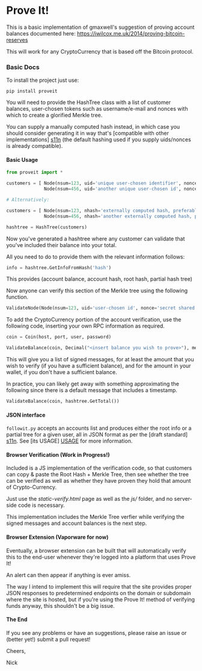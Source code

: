 Prove It!
=========

This is a basic implementation of gmaxwell's suggestion of proving
account balances documented here:
https://iwilcox.me.uk/2014/proving-bitcoin-reserves

This will work for any CryptoCurrency that is based off the Bitcoin protocol.

### Basic Docs

To install the project just use:
```
pip install proveit
```

You will need to provide the HashTree class with a list of customer
balances, user-chosen tokens such as username/e-mail and nonces with
which to create a glorified Merkle tree.

You can supply a manually computed hash instead, in which case you
should consider generating it in way that's [compatible with other
implementations] [s11n] (the default hashing used if you supply
uids/nonces is already compatible).

 [s11n]: https://github.com/olalonde/proof-of-liabilities#serialized-data-formats-work-in-progress--draft

#### Basic Usage
```python
from proveit import *

customers = [ Node(nsum=123, uid='unique user-chosen identifier', nonce='secret shared with exchange'),
              Node(nsum=456, uid='another unique user-chosen id', nonce='another secret shared with exchange')]

# Alternatively:

customers = [ Node(nsum=123, nhash='externally computed hash, preferably produced compatibly'),
              Node(nsum=456, nhash='another externally computed hash, preferably produced compatibly')]

hashtree = HashTree(customers)
```

Now you've generated a hashtree where any customer can validate that you've included their balance into your total.

All you need to do to provide them with the relevant information follows:

```python
info = hashtree.GetInfoFromHash('hash')
```

This provides (account balance, account hash, root hash, partial hash tree)

Now anyone can verify this section of the Merkle tree using the following function.

```python
ValidateNode(Node(nsum=123, uid='user-chosen id', nonce='secret shared with exchange'), info[2], info[3])
```

To add the CryptoCurrency portion of the account verification, use the following code, inserting your own RPC information as required.

```python
coin = Coin(host, port, user, password)

ValidateBalance(coin, Decimal("<insert balance you wish to prove>"), message="Validation message that gives your customers confidence")
```

This will give you a list of signed messages, for at least the amount that you wish to verify (if you have a sufficient balance), and for the amount in your wallet, if you don't have a sufficient balance.

In practice, you can likely get away with something approximating the following since there is a default message that includes a timestamp.

```python
ValidateBalance(coin, hashtree.GetTotal())
```

#### JSON interface

`followit.py` accepts an accounts list and produces either the root
info or a partial tree for a given user, all in JSON format as per the
[draft standard] [s11n].  See [its USAGE] [USAGE] for more
information.

 [USAGE]: followit.py#L5

#### Browser Verification (Work in Progress!)
Included is a JS implementation of the verification code, so that customers can copy & paste the Root Hash + Merkle Tree, then see whether the tree can be verified as well as whether they have proven they hold that amount of Crypto-Currency.

Just use the *static-verify.html* page as well as the *js/* folder, and no server-side code is necessary.

This implementation includes the Merkle Tree verfier while verifying the signed messages and account balances is the next step.

#### Browser Extension (Vaporware for now)
Eventually, a browser extension can be built that will automatically verify this to the end-user whenever they're logged into a platform that uses Prove It!

An alert can then appear if anything is ever amiss.

The way I intend to implement this will require that the site provides proper JSON responses to predetermined endpoints on the domain or subdomain where the site is hosted, but if you're using the Prove It! method of verifying funds anyway, this shouldn't be a big issue.

#### The End
If you see any problems or have an suggestions, please raise an issue or (better yet!) submit a pull request!

Cheers,

Nick
